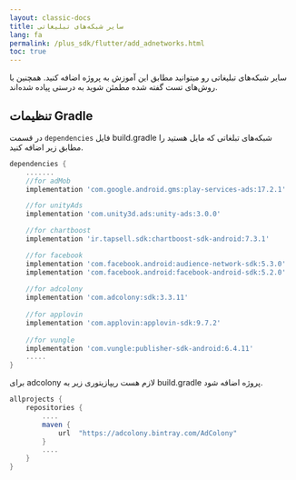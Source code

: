 ```yaml
---
layout: classic-docs
title: سایر شبکه‌های تبلیغاتی
lang: fa
permalink: /plus_sdk/flutter/add_adnetworks.html
toc: true
---
```


سایر شبکه‌های تبلیغاتی رو میتوانید مطابق این آموزش به پروژه اضافه کنید. همچنین با روش‌های تست گفته شده مطمئن شوید به درستی پیاده شده‌اند.

## تنظیمات Gradle
در قسمت `dependencies` فایل build.gradle شبکه‌های تبلغاتی که مایل هستید را مطابق زیر اضافه کنید.

```gradle
dependencies {
    .......
    //for adMob
    implementation 'com.google.android.gms:play-services-ads:17.2.1'

    //for unityAds
    implementation 'com.unity3d.ads:unity-ads:3.0.0'

    //for chartboost
    implementation 'ir.tapsell.sdk:chartboost-sdk-android:7.3.1'

    //for facebook
    implementation 'com.facebook.android:audience-network-sdk:5.3.0'
    implementation 'com.facebook.android:facebook-android-sdk:5.2.0'
    
    //for adcolony
    implementation 'com.adcolony:sdk:3.3.11'
    
    //for applovin
    implementation 'com.applovin:applovin-sdk:9.7.2'
    
    //for vungle
    implementation 'com.vungle:publisher-sdk-android:6.4.11'
    .....
}
```

برای adcolony لازم هست ریپازیتوری زیر به build.gradle پروژه اضافه شود.

```gradle
allprojects {  
    repositories {
        ....
        maven {  
            url  "https://adcolony.bintray.com/AdColony"
        }
        ....
    }  
}
```